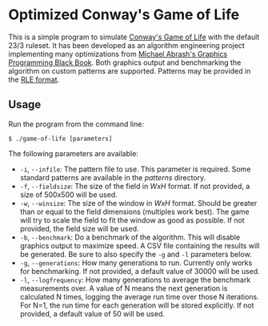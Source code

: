 # Optimized Conway's Game of Life

This is a simple program to simulate [Conway's Game of Life](https://en.wikipedia.org/wiki/Conway%27s_Game_of_Life) with
the default 23/3 ruleset. It has been developed as an algorithm engineering project implementing many optimizations from
[Michael Abrash's Graphics Programming Black Book](http://www.jagregory.com/abrash-black-book/#chapter-17-the-game-of-life).
Both graphics output and benchmarking the algorithm on custom patterns are supported. Patterns may be provided in the
[RLE format](http://golly.sourceforge.net/Help/formats.html).

## Usage

Run the program from the command line:
```
$ ./game-of-life [parameters]
```

The following parameters are available:

* `-i`, `--infile`: The pattern file to use. This parameter is required.
  Some standard patterns are available in the _patterns_ directory.
* `-f`, `--fieldsize`: The size of the field in _WxH_ format. If not provided, a size of 500x500 will be used.
* `-w`, `--winsize`: The size of the window in _WxH_ format. Should be greater than or equal to the field dimensions
  (multiples work best). The game will try to scale the field to fit the window as good as possible. If not provided,
  the field size will be used.
* `-b`, `--benchmark`: Do a benchmark of the algorithm. This will disable graphics output to maximize speed. A CSV file
  containing the results will be generated. Be sure to also specify the `-g` and `-l` parameters below.
* `-g`, `--generations`: How many generations to run. Currently only works for benchmarking. If not provided, a default
  value of 30000 will be used.
* `-l`, `--logfrequency`: How many generations to average the benchmark measurements over. A value of N means the next
  generation is calculated N times, logging the average run time over those N iterations.
  For N=1, the run time for each generation will be stored explicitly.
  If not provided, a default value of 50 will be used.
